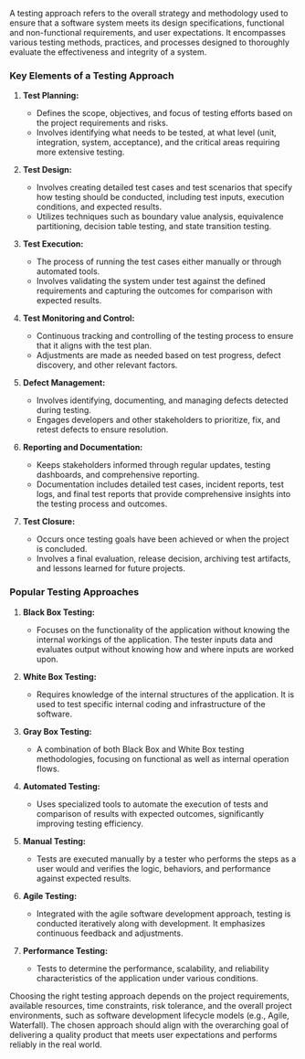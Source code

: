 A testing approach refers to the overall strategy and methodology used to ensure that a software system meets its design specifications, functional and non-functional requirements, and user expectations. It encompasses various testing methods, practices, and processes designed to thoroughly evaluate the effectiveness and integrity of a system.

### Key Elements of a Testing Approach

1. **Test Planning:**
   - Defines the scope, objectives, and focus of testing efforts based on the project requirements and risks.
   - Involves identifying what needs to be tested, at what level (unit, integration, system, acceptance), and the critical areas requiring more extensive testing.

2. **Test Design:**
   - Involves creating detailed test cases and test scenarios that specify how testing should be conducted, including test inputs, execution conditions, and expected results.
   - Utilizes techniques such as boundary value analysis, equivalence partitioning, decision table testing, and state transition testing.

3. **Test Execution:**
   - The process of running the test cases either manually or through automated tools.
   - Involves validating the system under test against the defined requirements and capturing the outcomes for comparison with expected results.

4. **Test Monitoring and Control:**
   - Continuous tracking and controlling of the testing process to ensure that it aligns with the test plan.
   - Adjustments are made as needed based on test progress, defect discovery, and other relevant factors.

5. **Defect Management:**
   - Involves identifying, documenting, and managing defects detected during testing.
   - Engages developers and other stakeholders to prioritize, fix, and retest defects to ensure resolution.

6. **Reporting and Documentation:**
   - Keeps stakeholders informed through regular updates, testing dashboards, and comprehensive reporting.
   - Documentation includes detailed test cases, incident reports, test logs, and final test reports that provide comprehensive insights into the testing process and outcomes.

7. **Test Closure:**
   - Occurs once testing goals have been achieved or when the project is concluded.
   - Involves a final evaluation, release decision, archiving test artifacts, and lessons learned for future projects.

### Popular Testing Approaches

1. **Black Box Testing:**
   - Focuses on the functionality of the application without knowing the internal workings of the application. The tester inputs data and evaluates output without knowing how and where inputs are worked upon.

2. **White Box Testing:**
   - Requires knowledge of the internal structures of the application. It is used to test specific internal coding and infrastructure of the software.

3. **Gray Box Testing:**
   - A combination of both Black Box and White Box testing methodologies, focusing on functional as well as internal operation flows.

4. **Automated Testing:**
   - Uses specialized tools to automate the execution of tests and comparison of results with expected outcomes, significantly improving testing efficiency.

5. **Manual Testing:**
   - Tests are executed manually by a tester who performs the steps as a user would and verifies the logic, behaviors, and performance against expected results.

6. **Agile Testing:**
   - Integrated with the agile software development approach, testing is conducted iteratively along with development. It emphasizes continuous feedback and adjustments.

7. **Performance Testing:**
   - Tests to determine the performance, scalability, and reliability characteristics of the application under various conditions.

Choosing the right testing approach depends on the project requirements, available resources, time constraints, risk tolerance, and the overall project environments, such as software development lifecycle models (e.g., Agile, Waterfall). The chosen approach should align with the overarching goal of delivering a quality product that meets user expectations and performs reliably in the real world.